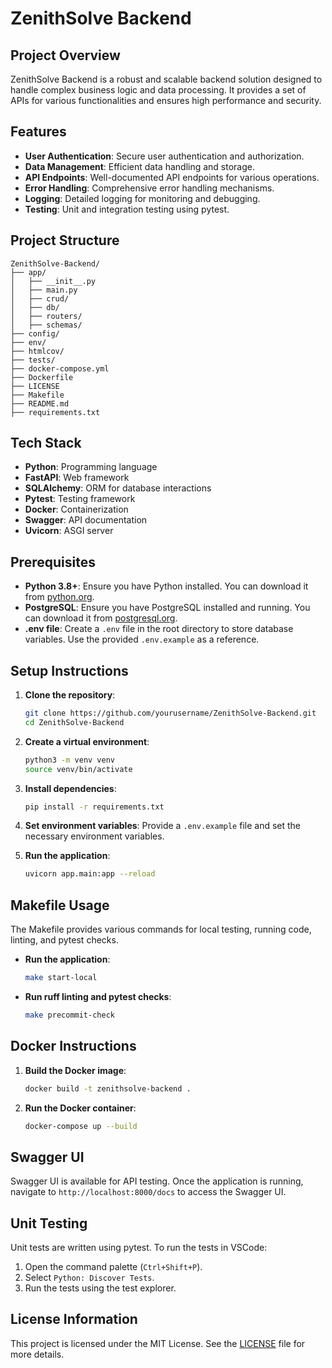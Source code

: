 # ZenithSolve Backend

## Project Overview
ZenithSolve Backend is a robust and scalable backend solution designed to handle complex business logic and data processing. It provides a set of APIs for various functionalities and ensures high performance and security.

## Features
- **User Authentication**: Secure user authentication and authorization.
- **Data Management**: Efficient data handling and storage.
- **API Endpoints**: Well-documented API endpoints for various operations.
- **Error Handling**: Comprehensive error handling mechanisms.
- **Logging**: Detailed logging for monitoring and debugging.
- **Testing**: Unit and integration testing using pytest.

## Project Structure
```
ZenithSolve-Backend/
├── app/
│   ├── __init__.py
│   ├── main.py
│   ├── crud/
│   ├── db/
│   ├── routers/
│   ├── schemas/
├── config/
├── env/
├── htmlcov/
├── tests/
├── docker-compose.yml
├── Dockerfile
├── LICENSE
├── Makefile
├── README.md
├── requirements.txt
```

## Tech Stack
- **Python**: Programming language
- **FastAPI**: Web framework
- **SQLAlchemy**: ORM for database interactions
- **Pytest**: Testing framework
- **Docker**: Containerization
- **Swagger**: API documentation
- **Uvicorn**: ASGI server

## Prerequisites
- **Python 3.8+**: Ensure you have Python installed. You can download it from [python.org](https://www.python.org/).
- **PostgreSQL**: Ensure you have PostgreSQL installed and running. You can download it from [postgresql.org](https://www.postgresql.org/).
- **.env file**: Create a `.env` file in the root directory to store database variables. Use the provided `.env.example` as a reference.

## Setup Instructions
1. **Clone the repository**:
    ```bash
    git clone https://github.com/yourusername/ZenithSolve-Backend.git
    cd ZenithSolve-Backend
    ```

2. **Create a virtual environment**:
    ```bash
    python3 -m venv venv
    source venv/bin/activate
    ```

3. **Install dependencies**:
    ```bash
    pip install -r requirements.txt
    ```

4. **Set environment variables**:
    Provide a `.env.example` file and set the necessary environment variables.

5. **Run the application**:
    ```bash
    uvicorn app.main:app --reload
    ```

## Makefile Usage
The Makefile provides various commands for local testing, running code, linting, and pytest checks.

- **Run the application**:
    ```bash
    make start-local
    ```

- **Run ruff linting and pytest checks**:
    ```bash
    make precommit-check
    ```

## Docker Instructions
1. **Build the Docker image**:
    ```bash
    docker build -t zenithsolve-backend .
    ```

2. **Run the Docker container**:
    ```bash
    docker-compose up --build
    ```

## Swagger UI
Swagger UI is available for API testing. Once the application is running, navigate to `http://localhost:8000/docs` to access the Swagger UI.

## Unit Testing
Unit tests are written using pytest. To run the tests in VSCode:
1. Open the command palette (`Ctrl+Shift+P`).
2. Select `Python: Discover Tests`.
3. Run the tests using the test explorer.

## License Information
This project is licensed under the MIT License. See the [LICENSE](LICENSE) file for more details.
